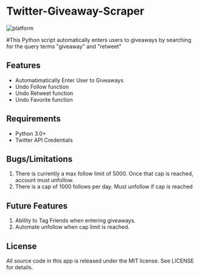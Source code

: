 # Twitter-Giveaway-Scraper


![platform](https://img.shields.io/badge/platform-python-brightgreen.svg)

#This Python script automatically enters users to giveaways by searching for the query terms "giveaway" and "retweet"

## Features
- Automatimatically Enter User to Giveaways
- Undo Follow function
- Undo Retweet function
- Undo Favorite function

## Requirements
- Python 3.0+
- Twitter API Credentials

## Bugs/Limitations
1. There is currently a max follow limit of 5000. Once that cap is reached, account must unfollow.
2. There is a cap of 1000 follows per day. Must unfollow if cap is reached

## Future Features
1. Ability to Tag Friends when entering giveaways.
2. Automate unfollow when cap limit is reached.

## License

All source code in this app is released under the MIT license. See LICENSE for details. 